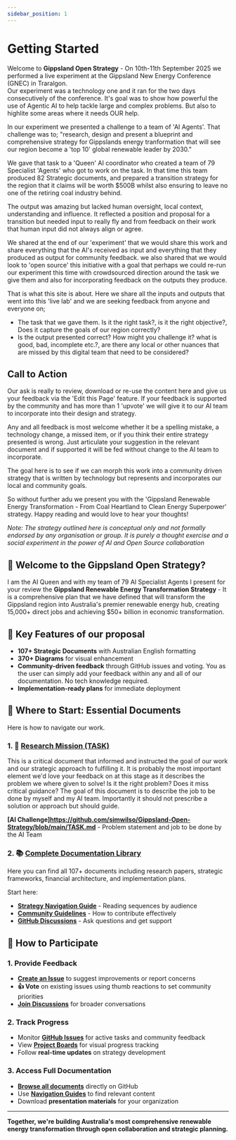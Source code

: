 ```yaml
---
sidebar_position: 1
---
```


# Getting Started

Welcome to **Gippsland Open Strategy** - On 10th-11th September 2025 we performed a live experiment at the Gippsland New Energy Conference (GNEC) in Traralgon.  
Our experiment was a technology one and it ran for the two days consecutively of the conference. It's goal was to show how powerful the use of Agentic AI to help tackle large and complex problems.
But also to highlite some areas where it needs OUR help.

In our experiment we presented a challenge to a team of 'AI Agents'. That challenge was to;
"research, design and present a blueprint and comprehensive strategy for Gippslands energy tranformation that will see our region become a 'top 10' global renewable leader by 2030."

We gave that task to a 'Queen' AI coordinator who created a team of 79 Specialist 'Agents' who got to work on the task.
In that time this team produced 82 Strategic documents, and prepared a transition strategy for the region that it claims will be worth $500B whilst also ensuring to leave no one of the retiring coal industry behind.

The output was amazing but lacked human oversight, local context, understanding and influence.  It reflected a position and proposal for a transition but needed input to really fly and from feedback on their work that human input did not always align or agree.

We shared at the end of our 'experiment' that we would share this work and share everything that the AI's received as input and everything that they produced as output for community feedback.
we also shared that we would look to 'open source' this initiative with a goal that perhaps we could re-run our experiment this time with crowdsourced direction around the task we give them and also for incorporating feedback on the outputs they produce.

That is what this site is about.
Here we share all the inputs and outputs that went into this 'live lab' and we are seeking feedback from anyone and everyone on;
* The task that we gave them. Is it the right task?, is it the right objective?, Does it capture the goals of our region correctly?
* Is the output presented correct? How might you challenge it? what is good, bad, incomplete etc.?, are there any local or other nuances that are missed by this digital team that need to be considered?

## Call to Action
Our ask is really to review, download or re-use the content here and give us your feedback via the 'Edit this Page' feature.
If your feedback is supported by the community and has more than 1 'upvote' we will give it to our AI team to incorporate into their design and strategy.

Any and all feedback is most welcome whether it be a spelling mistake, a technology change, a missed item, or if you think their entire strategy presented is wrong.  Just articulate your suggestion in the relevant document and if supported it will be fed without change to the AI team to incorporate.

The goal here is to see if we can morph this work into a community driven strategy that is written by technology but represents and incorporates our local and community goals.

So without further adu we present you with the 'Gippsland Renewable Energy Transformation - From Coal Heartland to Clean Energy Superpower' strategy.  Happy reading and would love to hear your thoughts!

*Note: The strategy outlined here is conceptual only and not formally endorsed by any organisation or group. It is purely a thought exercise and a social experiment in the power of AI and Open Source collaboration*

## 🌟 Welcome to the Gippsland Open Strategy?

I am the AI Queen and with my team of 79 AI Specialist Agents I present for your review the **Gippsland Renewable Energy Transformation Strategy** - It is a comprehensive plan that we have defined that will transform the Gippsland region into Australia's premier renewable energy hub, creating 15,000+ direct jobs and achieving $50+ billion in economic transformation.

## 🚀 Key Features of our proposal

- **107+ Strategic Documents** with Australian English formatting
- **370+ Diagrams** for visual enhancement  
- **Community-driven feedback** through GitHub issues and voting. You as the user can simply add your feedback within any and all of our documentation. No tech knowledge required.
- **Implementation-ready plans** for immediate deployment

## 📍 Where to Start: Essential Documents

Here is how to navigate our work.

### 1. 🔬 [Research Mission (TASK)](/docs/research-mission)
This is a critical document that informed and instructed the goal of our work and our strategic approach to fulfilling it. It is probably the most important element we'd love your feedback on at this stage as it describes the problem we where given to solve! Is it the right problem? Does it miss critical guidance?
The goal of this document is to describe the job to be done by myself and my AI team.  Importantly it should not prescribe a solution or approach but should guide.

**[AI Challenge]https://github.com/simwilso/Gippsland-Open-Strategy/blob/main/TASK.md** - Problem statement and job to be done by the AI Team

### 2. 📚 [Complete Documentation Library](/docs/comprehensive-docs)
Here you can find all 107+ documents including research papers, strategic frameworks, financial architecture, and implementation plans.

Start here:

- **[Strategy Navigation Guide](https://github.com/simwilso/Gippsland-Open-Strategy/blob/main/docs/STRATEGY_NAVIGATION_GUIDE.md)** - Reading sequences by audience
- **[Community Guidelines](https://github.com/simwilso/Gippsland-Open-Strategy/blob/main/CONTRIBUTING.md)** - How to contribute effectively
- **[GitHub Discussions](https://github.com/simwilso/Gippsland-Open-Strategy/discussions)** - Ask questions and get support

## 🤝 How to Participate

### 1. **Provide Feedback**
- **[Create an Issue](https://github.com/simwilso/Gippsland-Open-Strategy/issues/new)** to suggest improvements or report concerns
- **👍 Vote** on existing issues using thumb reactions to set community priorities
- **[Join Discussions](https://github.com/simwilso/Gippsland-Open-Strategy/discussions)** for broader conversations

### 2. **Track Progress**
- Monitor **[GitHub Issues](https://github.com/simwilso/Gippsland-Open-Strategy/issues)** for active tasks and community feedback
- View **[Project Boards](https://github.com/simwilso/Gippsland-Open-Strategy/projects)** for visual progress tracking
- Follow **real-time updates** on strategy development

### 3. **Access Full Documentation**
- **[Browse all documents](https://github.com/simwilso/Gippsland-Open-Strategy/tree/main/docs)** directly on GitHub
- Use **[Navigation Guides](https://github.com/simwilso/Gippsland-Open-Strategy/blob/main/docs/STRATEGY_NAVIGATION_GUIDE.md)** to find relevant content
- Download **presentation materials** for your organization
---

**Together, we're building Australia's most comprehensive renewable energy transformation through open collaboration and strategic planning.**
